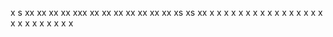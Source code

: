 x
s
xx
xx
xx
xx
xxx
xx
xx
xx
xx
xx
xx
xx
xs
xs
xx
x
x
x
x
x
x
x
x
x
x
x
x
x
x
x
x
x
x
x
x
x
x
x
x
x
